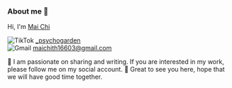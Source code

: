 ### About me 👋
Hi, I'm [Mai Chi](https://github.com/maichi0568)

![TikTok](https://img.shields.io/badge/TikTok-%23000000.svg?style=for-the-badge&logo=TikTok&logoColor=white) [_psychogarden](https://www.tiktok.com/@_psychogarden)    <br>                     ![Gmail](https://img.shields.io/badge/Gmail-D14836?style=for-the-badge&logo=gmail&logoColor=white) maichith16603@gmail.com

:love_letter: I am passionate on sharing and writing. If you are interested in my work, please follow me on my social account.
:dizzy: Great to see you here, hope that we will have good time together.


